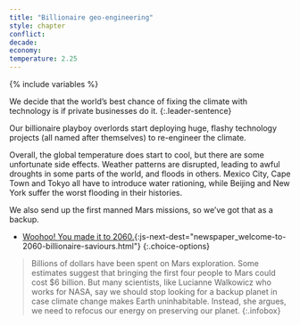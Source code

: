 ```yaml
---
title: "Billionaire geo-engineering"
style: chapter
conflict: 
decade: 
economy: 
temperature: 2.25
---
```


{% include variables %}

We decide that the world’s best chance of fixing the climate with technology is if private businesses do it.
{:.leader-sentence}

Our billionaire playboy overlords start deploying huge, flashy technology projects (all named after themselves) to re-engineer the climate.

Overall, the global temperature does start to cool, but there are some unfortunate side effects. Weather patterns are disrupted, leading to awful droughts in some parts of the world, and floods in others. Mexico City, Cape Town and Tokyo all have to introduce water rationing, while Beijing and New York suffer the worst flooding in their histories.

We also send up the first manned Mars missions, so we’ve got that as a backup.

- [Woohoo! You made it to 2060.](part-page_2060.html){:js-next-dest="newspaper_welcome-to-2060-billionaire-saviours.html"}
{:.choice-options}

> Billions of dollars have been spent on Mars exploration. Some estimates suggest that bringing the first four people to Mars could cost $6 billion. But many scientists, like Lucianne Walkowicz who works for NASA, say we should stop looking for a backup planet in case climate change makes Earth uninhabitable. Instead, she argues, we need to refocus our energy on preserving our planet.
{:.infobox}

